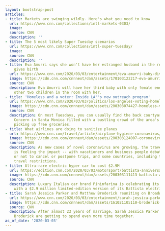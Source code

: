 ```yaml
---
layout: bootstrap-post
articles:
- title: Markets are swinging wildly. Here's what you need to know
  url: https://www.cnn.com/collections/intl-markets-0303/
  image: 
  source: CNN
  description: ''
- title: The 5 most likely Super Tuesday scenarios
  url: https://www.cnn.com/collections/intl-super-tuesday/
  image: 
  source: CNN
  description: ''
- title: Eva Amurri says she won't have her estranged husband in the room when she
    gives birth
  url: https://www.cnn.com/2020/03/03/entertainment/eva-amurri-baby-divorce-trnd/index.html
  image: https://cdn.cnn.com/cnnnext/dam/assets/170103122217-eva-amurri-super-tease.jpg
  source: CNN
  description: Eva Amurri will have her third baby with only female energy and her
    other two children in the room with her.
- title: 'Homeless and a voter: Inside LA''s new outreach program'
  url: https://www.cnn.com/2020/03/03/politics/los-angeles-voting-homeless/index.html
  image: https://cdn.cnn.com/cnnnext/dam/assets/200303074427-homeless-voting-la-james-helms-jr-super-tease.jpg
  source: CNN
  description: On most Tuesdays, you can usually find the back courtyard of the People
    Concern in Santa Monica filled with a bustling crowd of the area's homeless population
    picking up free groceries.
- title: What airlines are doing to sanitize planes
  url: https://www.cnn.com/travel/article/airplane-hygiene-coronavirus/index.html
  image: https://cdn.cnn.com/cnnnext/dam/assets/200303124007-coronavirus-travel-airplane-super-tease.jpg
  source: CNN
  description: As new cases of novel coronavirus are growing, the travel industry
    is feeling the impact -- with vacationers and business people debating whether
    or not to cancel or postpone trips, and some countries, including the US, implementing
    travel restrictions.
- title: Ultra-rare electric hyper car to cost $2.9M
  url: https://edition.cnn.com/2020/03/03/motorsport/battista-anniversario-automobili-pininfarina-release-ev-spt-intl/index.html
  image: https://cdn.cnn.com/cnnnext/dam/assets/200303111413-battista-anniverario-1-super-tease.jpg
  source: CNN
  description: Luxury Italian car brand Pininfarina is celebrating its 90th birthday
    with a $2.9 million limited-edition version of its Battista electric hyper car.
- title: Sarah Jessica Parker and Matthew Broderick reuniting on Broadway
  url: https://www.cnn.com/2020/03/03/entertainment/sarah-jessica-parker-matthew-broderick-trnd/index.html
  image: https://cdn.cnn.com/cnnnext/dam/assets/161021105110-broderick-and-sjp-super-tease.jpg
  source: CNN
  description: After almost 23 years of marriage, Sarah Jessica Parker and Matthew
    Broderick are getting to spend even more time together.
as_of_date: '2020-03-03'
---
```


